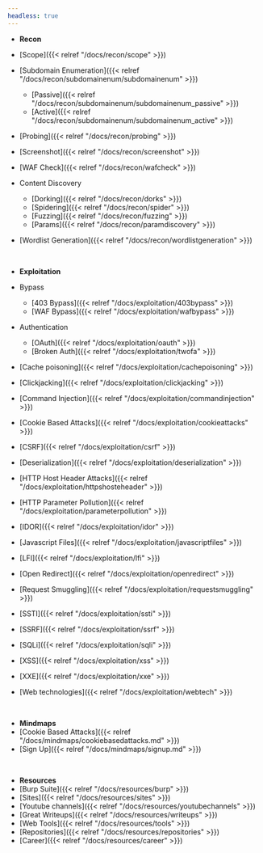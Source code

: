 ```yaml
---
headless: true
---
```


- **Recon**
- [Scope]({{< relref "/docs/recon/scope" >}})
- [Subdomain Enumeration]({{< relref "/docs/recon/subdomainenum/subdomainenum" >}})
	- [Passive]({{< relref "/docs/recon/subdomainenum/subdomainenum_passive" >}})
	- [Active]({{< relref "/docs/recon/subdomainenum/subdomainenum_active" >}})
- [Probing]({{< relref "/docs/recon/probing" >}})
- [Screenshot]({{< relref "/docs/recon/screenshot" >}})
- [WAF Check]({{< relref "/docs/recon/wafcheck" >}})

- Content Discovery
	- [Dorking]({{< relref "/docs/recon/dorks" >}})
	- [Spidering]({{< relref "/docs/recon/spider" >}})
	- [Fuzzing]({{< relref "/docs/recon/fuzzing" >}})
	- [Params]({{< relref "/docs/recon/paramdiscovery" >}})

- [Wordlist Generation]({{< relref "/docs/recon/wordlistgeneration" >}})

<br />

- **Exploitation**
- Bypass
	- [403 Bypass]({{< relref "/docs/exploitation/403bypass" >}})
	- [WAF Bypass]({{< relref "/docs/exploitation/wafbypass" >}})
- Authentication
	- [OAuth]({{< relref "/docs/exploitation/oauth" >}})
	- [Broken Auth]({{< relref "/docs/exploitation/twofa" >}})

- [Cache poisoning]({{< relref "/docs/exploitation/cachepoisoning" >}})
- [Clickjacking]({{< relref "/docs/exploitation/clickjacking" >}})
- [Command Injection]({{< relref "/docs/exploitation/commandinjection" >}})
- [Cookie Based Attacks]({{< relref "/docs/exploitation/cookieattacks" >}})
- [CSRF]({{< relref "/docs/exploitation/csrf" >}})
- [Deserialization]({{< relref "/docs/exploitation/deserialization" >}})
- [HTTP Host Header Attacks]({{< relref "/docs/exploitation/httpshosteheader" >}})
- [HTTP Parameter Pollution]({{< relref "/docs/exploitation/parameterpollution" >}})
- [IDOR]({{< relref "/docs/exploitation/idor" >}})
- [Javascript Files]({{< relref "/docs/exploitation/javascriptfiles" >}})
- [LFI]({{< relref "/docs/exploitation/lfi" >}})
- [Open Redirect]({{< relref "/docs/exploitation/openredirect" >}})
- [Request Smuggling]({{< relref "/docs/exploitation/requestsmuggling" >}})
- [SSTI]({{< relref "/docs/exploitation/ssti" >}})
- [SSRF]({{< relref "/docs/exploitation/ssrf" >}})
- [SQLi]({{< relref "/docs/exploitation/sqli" >}})
- [XSS]({{< relref "/docs/exploitation/xss" >}})
- [XXE]({{< relref "/docs/exploitation/xxe" >}})
- [Web technologies]({{< relref "/docs/exploitation/webtech" >}})

<br />

- **Mindmaps**
- [Cookie Based Attacks]({{< relref "/docs/mindmaps/cookiebasedattacks.md" >}})
- [Sign Up]({{< relref "/docs/mindmaps/signup.md" >}})

<br />

- **Resources**
- [Burp Suite]({{< relref "/docs/resources/burp" >}})
- [Sites]({{< relref "/docs/resources/sites" >}})
- [Youtube channels]({{< relref "/docs/resources/youtubechannels" >}})
- [Great Writeups]({{< relref "/docs/resources/writeups" >}})
- [Web Tools]({{< relref "/docs/resources/tools" >}})
- [Repositories]({{< relref "/docs/resources/repositories" >}})
- [Career]({{< relref "/docs/resources/career" >}})

<br />
